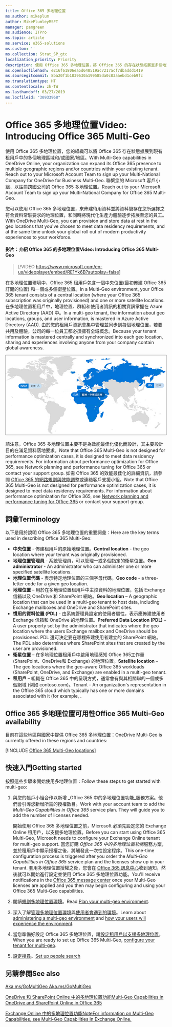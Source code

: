 ```yaml
---
title: Office 365 多地理位置
ms.author: mikeplum
author: MikePlumleyMSFT
manager: pamgreen
ms.audience: ITPro
ms.topic: article
ms.service: o365-solutions
ms.custom: ''
ms.collection: Strat_SP_gtc
localization_priority: Priority
description: 使用 Office 365 多地理位置，將 Office 365 的存在狀態拓展至多個地理區域。
ms.openlocfilehash: e216f61806ea5d648519ac7217acf7dbaddd1419
ms.sourcegitcommit: 8ba20f1b1839630a199585da0c83aaebd1ceb9fc
ms.translationtype: HT
ms.contentlocale: zh-TW
ms.lasthandoff: 03/27/2019
ms.locfileid: "30933968"
---
```

# <a name="office-365-multi-geo"></a><span data-ttu-id="5bc37-103">Office 365 多地理位置</span><span class="sxs-lookup"><span data-stu-id="5bc37-103">Video: Introducing Office 365 Multi-Geo</span></span>

<span data-ttu-id="5bc37-104">使用 Office 365 多地理位置，您的組織可以將 Office 365 存在狀態擴展到現有租用戶中的多個地理區域和/或國家/地區。</span><span class="sxs-lookup"><span data-stu-id="5bc37-104">With Multi-Geo capabilities in OneDrive Online, your organization can expand its Office 365 presence to multiple geographic regions and/or countries within your existing tenant. Reach out to your Microsoft Account Team to sign up your Multi-National Company for OneDrive for Business Multi-Geo.</span></span> <span data-ttu-id="5bc37-105">聯繫您的 Microsoft 客戶小組，以註冊跨國公司的 Office 365 多地理位置。</span><span class="sxs-lookup"><span data-stu-id="5bc37-105">Reach out to your Microsoft Account Team to sign up your Multi-National Company for Office 365 Multi-Geo.</span></span>
  
<span data-ttu-id="5bc37-106">您可以使用 Office 365 多地理位置，來佈建待用資料並將資料儲存在您所選擇之符合資料常駐要求的地理位置，和同時將現代化生產力體驗逐步拓展至您的員工。</span><span class="sxs-lookup"><span data-stu-id="5bc37-106">With OneDrive Multi-Geo, you can provision and store data at rest in the geo locations that you've chosen to meet data residency requirements, and at the same time unlock your global roll out of modern productivity experiences to your workforce.</span></span>

#### <a name="video-introducing-office-365-multi-geo"></a><span data-ttu-id="5bc37-107">影片：介紹 Office 365 的多地理位置</span><span class="sxs-lookup"><span data-stu-id="5bc37-107">Video: Introducing Office 365 Multi-Geo</span></span>

> [!VIDEO https://www.microsoft.com/en-us/videoplayer/embed/RE1Yk6B?autoplay=false]

<span data-ttu-id="5bc37-108">在多地理位置環境中，Office 365 租用戶包含一個中央位置(最初佈建 Office 365 訂閱的位置) 和一個或多個衛星位置。</span><span class="sxs-lookup"><span data-stu-id="5bc37-108">In a Multi-Geo environment, your Office 365 tenant consists of a central location (where your Office 365 subscription was originally provisioned) and one or more satellite locations.</span></span> <span data-ttu-id="5bc37-109">在多地理位置租用戶中，地理位置、群組和使用者資訊的相關資訊掌握在 Azure Active Directory (AAD) 中。</span><span class="sxs-lookup"><span data-stu-id="5bc37-109">In a multi-geo tenant, the information about geo locations, groups, and user information, is mastered in Azure Active Directory (AAD).</span></span> <span data-ttu-id="5bc37-110">由於您的租用戶資訊會集中管理並同步到每個地理位置，若要共用及體驗，公司的每一位員工都必須擁有全域概念。</span><span class="sxs-lookup"><span data-stu-id="5bc37-110">Because your tenant information is mastered centrally and synchronized into each geo location, sharing and experiences involving anyone from your company contain global awareness.</span></span>

![SharePoint 系統管理中心內多地理位置地圖的螢幕擷取畫面](media/multi-geo-world-map.png)

<span data-ttu-id="5bc37-112">請注意，Office 365 多地理位置主要不是為效能最佳化優化而設計，其主要設計目的在滿足資料落地要求。</span><span class="sxs-lookup"><span data-stu-id="5bc37-112">Note that Office 365 Multi-Geo is not designed for performance optimization cases, it is designed to meet data residency requirements. For information about performance optimization for Office 365, see Network planning and performance tuning for Office 365 or contact your support group.</span></span> <span data-ttu-id="5bc37-113">如需 Office 365 的效能最佳化的詳細資訊，請參閱 [ Office 365 的網路規劃與效能調整](https://support.office.com/article/e5f1228c-da3c-4654-bf16-d163daee8848)或連絡客戶支援小組。</span><span class="sxs-lookup"><span data-stu-id="5bc37-113">Note that Office 365 Multi-Geo is not designed for performance optimization cases, it is designed to meet data residency requirements. For information about performance optimization for Office 365, see [Network planning and performance tuning for Office 365](https://support.office.com/article/e5f1228c-da3c-4654-bf16-d163daee8848) or contact your support group.</span></span>

## <a name="terminology"></a><span data-ttu-id="5bc37-114">詞彙</span><span class="sxs-lookup"><span data-stu-id="5bc37-114">Terminology</span></span>

<span data-ttu-id="5bc37-115">以下是用於說明 Office 365 多地理位置的重要詞彙：</span><span class="sxs-lookup"><span data-stu-id="5bc37-115">Here are the key terms used in describing Office 365 Multi-Geo:</span></span>

- <span data-ttu-id="5bc37-116">**中央位置** - 佈建租用戶的原始地理位置。</span><span class="sxs-lookup"><span data-stu-id="5bc37-116">**Central location** - the geo location where your tenant was originally provisioned.</span></span>
- <span data-ttu-id="5bc37-117">**地理位置管理員** - 系統管理員，可以管理一或多個指定的衛星位置。</span><span class="sxs-lookup"><span data-stu-id="5bc37-117">**Geo administrator** - An administrator who can administer one or more specified satellite locations.</span></span>
- <span data-ttu-id="5bc37-118">**地理位置代碼** - 表示特定地理位置的三個字母代碼。</span><span class="sxs-lookup"><span data-stu-id="5bc37-118">**Geo code** - a three-letter code for a given geo location.</span></span>
- <span data-ttu-id="5bc37-119">**地理位置** – 用於在多地理位置租用戶中主控資料的地理位置，包括 Exchange 信箱以及 OneDrive 和 SharePoint 網站。</span><span class="sxs-lookup"><span data-stu-id="5bc37-119">**Geo location** – A geographic location that can be used in a multi-geo tenant to host data, including Exchange mailboxes and OneDrive and SharePoint sites.</span></span>
- <span data-ttu-id="5bc37-120">**慣用的資料位置 (PDL)** - 由系統管理員設定的使用者屬性，表示應佈建使用者 Exchange 信箱和 OneDrive 的地理位置。</span><span class="sxs-lookup"><span data-stu-id="5bc37-120">**Preferred Data Location (PDL)** – A user property set by the administrator that indicates where the geo location where the users Exchange mailbox and OneDrive should be provisioned.</span></span> <span data-ttu-id="5bc37-121">PDL 還可決定要在哪裡佈建使用者建立的 SharePoint 網站。</span><span class="sxs-lookup"><span data-stu-id="5bc37-121">The PDL also determines where SharePoint sites that are created by the user are provisioned.</span></span>
- <span data-ttu-id="5bc37-122">**衛星位置** – 在多地理位置租用戶中啟用地理感知 Office 365工作量 (SharePoint、OneDrive和 Exchange) 的地理位置。</span><span class="sxs-lookup"><span data-stu-id="5bc37-122">**Satellite location** – The geo locations where the geo-aware Office 365 workloads (SharePoint, OneDrive, and Exchange) are enabled in a multi-geo tenant.</span></span>
- <span data-ttu-id="5bc37-123">**租用戶** – 組織在 Office 365 中的呈現方式，通常會有與其相關聯的一個或多個網域 (例如 contoso.com)。</span><span class="sxs-lookup"><span data-stu-id="5bc37-123">Tenant – An organization's representation in the Office 365 cloud which typically has one or more domains associated with it (for example, .</span></span>

## <a name="office-365-multi-geo-availability"></a><span data-ttu-id="5bc37-124">Office 365 多地理位置可用性</span><span class="sxs-lookup"><span data-stu-id="5bc37-124">Office 365 Multi-Geo availability</span></span>

<span data-ttu-id="5bc37-125">目前在這些地區與國家中提供 Office 365 多地理位置：</span><span class="sxs-lookup"><span data-stu-id="5bc37-125">OneDrive Multi-Geo is currently offered in these regions and countries:</span></span>

[!INCLUDE [Office 365 Multi-Geo locations](includes/office-365-multi-geo-locations.md)]

## <a name="getting-started"></a><span data-ttu-id="5bc37-126">快速入門</span><span class="sxs-lookup"><span data-stu-id="5bc37-126">Getting started</span></span>

<span data-ttu-id="5bc37-127">按照這些步驟來開始使用多地理位置：</span><span class="sxs-lookup"><span data-stu-id="5bc37-127">Follow these steps to get started with multi-geo:</span></span>

1. <span data-ttu-id="5bc37-p105">與您的帳戶小組合作以新增 _Office 365 中的多地理位置功能_服務方案。他們會引導您新增所需的授權數目。</span><span class="sxs-lookup"><span data-stu-id="5bc37-p105">Work with your account team to add the _Multi-Geo Capabilities in Office 365_ service plan. They will guide you to add the number of licenses needed.</span></span>

   <span data-ttu-id="5bc37-130">開始使用 Office 365 多地理位置之前，Microsoft 必須先設定您的 Exchange Online 租用戶，以支援多地理位置。</span><span class="sxs-lookup"><span data-stu-id="5bc37-130">Before you can start using Office 365 Multi-Geo, Microsoft needs to configure your Exchange Online tenant for multi-geo support.</span></span> <span data-ttu-id="5bc37-131">當您訂購 *Office 365 中的多地理位置功能*服務方案，並於租用戶中顯示授權之後，將觸發此一次性設定程序。</span><span class="sxs-lookup"><span data-stu-id="5bc37-131">This one-time configuration process is triggered after you order the *Multi-Geo Capabilities in Office 365* service plan and the licenses show up in your tenant.</span></span> <span data-ttu-id="5bc37-132">套用多地理位置授權之後，您會在 [Office 365 訊息中心](https://support.office.com/article/38FB3333-BFCC-4340-A37B-DEDA509C2093)收到通知，然後就可以開始進行設定並使用 Office 365 多地理位置功能。</span><span class="sxs-lookup"><span data-stu-id="5bc37-132">You'll receive notifications in the [Office 365 message center](https://support.office.com/article/38FB3333-BFCC-4340-A37B-DEDA509C2093) once your Multi-Geo licenses are applied and you then may begin configuring and using your Office 365 Multi-Geo capabilities.</span></span>

2. <span data-ttu-id="5bc37-133">閱讀[規劃多地理位置環境](plan-for-multi-geo.md)。</span><span class="sxs-lookup"><span data-stu-id="5bc37-133">Read [Plan your multi-geo environment](plan-for-multi-geo.md).</span></span>

3. <span data-ttu-id="5bc37-134">深入了解[管理多地理位置環境](administering-a-multi-geo-environment.md)與[使用者會遇到的環境](multi-geo-user-experience.md)。</span><span class="sxs-lookup"><span data-stu-id="5bc37-134">Learn about [administering a multi-geo environment](administering-a-multi-geo-environment.md) and [how your users will experience the environment](multi-geo-user-experience.md).</span></span>

4. <span data-ttu-id="5bc37-135">當您準備好設定 Office 365 多地理位置，請[設定租用戶以支援多地理位置](multi-geo-tenant-configuration.md)。</span><span class="sxs-lookup"><span data-stu-id="5bc37-135">When you are ready to set up Office 365 Multi-Geo, [configure your tenant for multi-geo](multi-geo-tenant-configuration.md).</span></span>

5. <span data-ttu-id="5bc37-136">[設定搜尋](configure-search-for-multi-geo.md)。</span><span class="sxs-lookup"><span data-stu-id="5bc37-136">[Set up people search](configure-search-for-multi-geo.md)</span></span>

## <a name="see-also"></a><span data-ttu-id="5bc37-137">另請參閱</span><span class="sxs-lookup"><span data-stu-id="5bc37-137">See also</span></span>

[<span data-ttu-id="5bc37-138">Aka.ms/GoMultiGeo </span><span class="sxs-lookup"><span data-stu-id="5bc37-138">Aka.ms/GoMultiGeo </span></span>](https://Aka.ms/GoMultiGeo)

[<span data-ttu-id="5bc37-139">OneDrive 和 SharePoint Online 中的多地理位置功能</span><span class="sxs-lookup"><span data-stu-id="5bc37-139">Multi-Geo Capabilities in OneDrive and SharePoint Online in Office 365</span></span>](multi-geo-capabilities-in-onedrive-and-sharepoint-online-in-office-365.md)

[<span data-ttu-id="5bc37-140">Exchange Online 中的多地理位置功能</span><span class="sxs-lookup"><span data-stu-id="5bc37-140">NoteFor information on Multi-Geo Capabilities, see Multi-Geo Capabilities in Exchange Online.</span></span>](multi-geo-capabilities-in-exchange-online.md)
